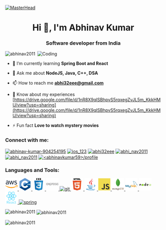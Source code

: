 [![MasterHead](https://user-images.githubusercontent.com/10498744/210012254-234538ff-d198-48aa-8964-37e6fd45d227.gif)]()
<h1 align="center">Hi 👋, I'm Abhinav Kumar</h1>
<h3 align="center">Software developer from India</h3>
<img align="right" alt="Coding" width="400" src="https://camo.githubusercontent.com/8bf6f6d78abc81fcf9c49f10649423e73ea44bc248e83aaae8759d401c829a84/68747470733a2f2f70687973696373677572756b756c2e66696c65732e776f726470726573732e636f6d2f323031392f30322f6368617261637465722d312e676966">
<p align="left"> <img src="https://komarev.com/ghpvc/?username=abhinav2011&label=Profile%20views&color=0e75b6&style=flat" alt="abhinav2011" /> </p>

- 🌱 I’m currently learning **Spring Boot and React**

- 💬 Ask me about **NodeJS, Java, C++, DSA**

- 📫 How to reach me **abhi32eee@gmail.com**

- 📄 Know about my experiences [https://drive.google.com/file/d/1nR8X9qlSBhpvS5rqxegZvJL5m_KkkHMU/view?usp=sharing](https://drive.google.com/file/d/1nR8X9qlSBhpvS5rqxegZvJL5m_KkkHMU/view?usp=sharing)

- ⚡ Fun fact **Love to watch mystery movies**

<h3 align="left">Connect with me:</h3>
<p align="left">
<a href="https://linkedin.com/in/abhinav-kumar-904254195" target="blank"><img align="center" src="https://raw.githubusercontent.com/rahuldkjain/github-profile-readme-generator/master/src/images/icons/Social/linked-in-alt.svg" alt="abhinav-kumar-904254195" height="30" width="40" /></a>
<a href="https://www.codechef.com/users/ios_123" target="blank"><img align="center" src="https://cdn.jsdelivr.net/npm/simple-icons@3.1.0/icons/codechef.svg" alt="ios_123" height="30" width="40" /></a>
<a href="https://www.hackerrank.com/abhi32eee" target="blank"><img align="center" src="https://raw.githubusercontent.com/rahuldkjain/github-profile-readme-generator/master/src/images/icons/Social/hackerrank.svg" alt="abhi32eee" height="30" width="40" /></a>
<a href="https://codeforces.com/profile/abhi_nav2011" target="blank"><img align="center" src="https://raw.githubusercontent.com/rahuldkjain/github-profile-readme-generator/master/src/images/icons/Social/codeforces.svg" alt="abhi_nav2011" height="30" width="40" /></a>
<a href="https://www.leetcode.com/abhi_nav2011" target="blank"><img align="center" src="https://raw.githubusercontent.com/rahuldkjain/github-profile-readme-generator/master/src/images/icons/Social/leet-code.svg" alt="abhi_nav2011" height="30" width="40" /></a>
<a href="https://auth.geeksforgeeks.org/user/<abhinavkumar59>/profile" target="blank"><img align="center" src="https://raw.githubusercontent.com/rahuldkjain/github-profile-readme-generator/master/src/images/icons/Social/geeks-for-geeks.svg" alt="<abhinavkumar59>/profile" height="30" width="40" /></a>
</p>

<h3 align="left">Languages and Tools:</h3>
<p align="left"> <a href="https://aws.amazon.com" target="_blank" rel="noreferrer"> <img src="https://raw.githubusercontent.com/devicons/devicon/master/icons/amazonwebservices/amazonwebservices-original-wordmark.svg" alt="aws" width="40" height="40"/> </a> <a href="https://www.w3schools.com/cpp/" target="_blank" rel="noreferrer"> <img src="https://raw.githubusercontent.com/devicons/devicon/master/icons/cplusplus/cplusplus-original.svg" alt="cplusplus" width="40" height="40"/> </a> <a href="https://www.w3schools.com/css/" target="_blank" rel="noreferrer"> <img src="https://raw.githubusercontent.com/devicons/devicon/master/icons/css3/css3-original-wordmark.svg" alt="css3" width="40" height="40"/> </a> <a href="https://expressjs.com" target="_blank" rel="noreferrer"> <img src="https://raw.githubusercontent.com/devicons/devicon/master/icons/express/express-original-wordmark.svg" alt="express" width="40" height="40"/> </a> <a href="https://git-scm.com/" target="_blank" rel="noreferrer"> <img src="https://www.vectorlogo.zone/logos/git-scm/git-scm-icon.svg" alt="git" width="40" height="40"/> </a> <a href="https://www.w3.org/html/" target="_blank" rel="noreferrer"> <img src="https://raw.githubusercontent.com/devicons/devicon/master/icons/html5/html5-original-wordmark.svg" alt="html5" width="40" height="40"/> </a> <a href="https://www.java.com" target="_blank" rel="noreferrer"> <img src="https://raw.githubusercontent.com/devicons/devicon/master/icons/java/java-original.svg" alt="java" width="40" height="40"/> </a> <a href="https://developer.mozilla.org/en-US/docs/Web/JavaScript" target="_blank" rel="noreferrer"> <img src="https://raw.githubusercontent.com/devicons/devicon/master/icons/javascript/javascript-original.svg" alt="javascript" width="40" height="40"/> </a> <a href="https://www.mongodb.com/" target="_blank" rel="noreferrer"> <img src="https://raw.githubusercontent.com/devicons/devicon/master/icons/mongodb/mongodb-original-wordmark.svg" alt="mongodb" width="40" height="40"/> </a> <a href="https://www.mysql.com/" target="_blank" rel="noreferrer"> <img src="https://raw.githubusercontent.com/devicons/devicon/master/icons/mysql/mysql-original-wordmark.svg" alt="mysql" width="40" height="40"/> </a> <a href="https://nodejs.org" target="_blank" rel="noreferrer"> <img src="https://raw.githubusercontent.com/devicons/devicon/master/icons/nodejs/nodejs-original-wordmark.svg" alt="nodejs" width="40" height="40"/> </a> <a href="https://reactjs.org/" target="_blank" rel="noreferrer"> <img src="https://raw.githubusercontent.com/devicons/devicon/master/icons/react/react-original-wordmark.svg" alt="react" width="40" height="40"/> </a> <a href="https://spring.io/" target="_blank" rel="noreferrer"> <img src="https://www.vectorlogo.zone/logos/springio/springio-icon.svg" alt="spring" width="40" height="40"/> </a> </p>

<p><img align="left" src="https://github-readme-stats.vercel.app/api/top-langs?username=abhinav2011&show_icons=true&locale=en&layout=compact" alt="abhinav2011" /></p>

<p>&nbsp;<img align="center" src="https://github-readme-stats.vercel.app/api?username=abhinav2011&show_icons=true&locale=en" alt="abhinav2011" /></p>

<p><img align="center" src="https://github-readme-streak-stats.herokuapp.com/?user=abhinav2011&" alt="abhinav2011" /></p>
